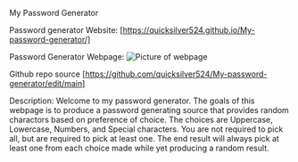 My Password Generator

Password generator Website: [https://quicksilver524.github.io/My-password-generator/]

Password Generator Webpage:  ![Picture of webpage](./password-generate/assets/P-gen.png")

Github repo source [https://github.com/quicksilver524/My-password-generator/edit/main]


Description:
      Welcome to my password generator. The goals of this webpage is to produce a password generating 
 source that provides random charactors based on preference of choice. The choices are Uppercase, Lowercase, 
 Numbers, and Special characters. You are not required to pick all, but are required to pick at least one. 
 The end result will always pick at least one from each choice made while yet producing a random result.  
